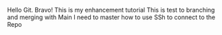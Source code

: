Hello Git. Bravo! This is my enhancement tutorial
This is test to branching and merging with Main
I need to master how to use SSh to connect to the Repo
